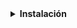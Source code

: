 <details>
<summary><strong>Instalación</strong></summary>

![](../../img/wordpress/formas_intalacion.png)

+ [Instalación de XAMPP](https://www.apachefriends.org/es/index.html)
+ [Instalación de WordPress](https://es.wordpress.org/download/)

1. Extraemos los documentos de la carpeta de `WordPress`, asignamos el nombre del `Proyecto` a la carpeta y la movemos a `xampp/htdocs`

![](../../img/wordpress/carpeta.png)

2. Corremos el servideor de `XAMPP` y abrimos el `Panel de Control` para crear una base de datos.

![](../../img/wordpress/creando%20db.png)

3. Ingresamos a `localhost/nombre_proyecto` para iniciar la configuración del `Proyecto`

![](../../img/wordpress/configuracion.png)

4. Terminanos de diligenciar los campos y damos clic en `Instalar WordPress`

![](../../img/wordpress/Instalacion.png)

</details>  